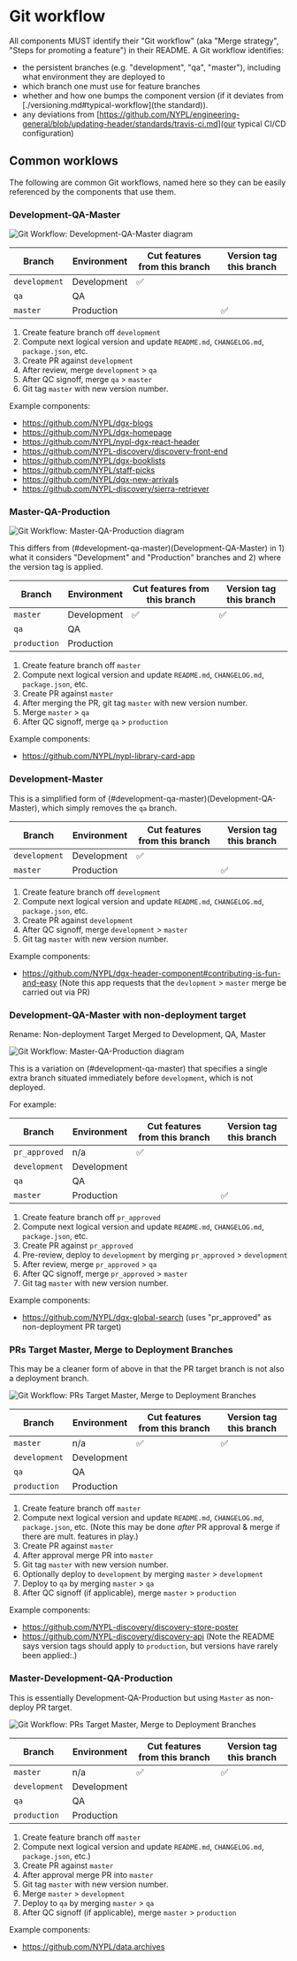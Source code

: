 # Git workflow

All components MUST identify their "Git workflow" (aka "Merge strategy", "Steps for promoting a feature") in their README. A Git workflow identifies:

 * the persistent branches (e.g. "development", "qa", "master"), including what environment they are deployed to
 * which branch one must use for feature branches
 * whether and how one bumps the component version (if it deviates from [./versioning.md#typical-workflow](the standard)).
 * any deviations from [https://github.com/NYPL/engineering-general/blob/updating-header/standards/travis-ci.md](our typical CI/CD configuration)

## Common worklows

The following are common Git workflows, named here so they can be easily referenced by the components that use them.

### Development-QA-Master

![Git Workflow: Development-QA-Master diagram](./assets/git-workflow-development-qa-master.png)

| Branch        | Environment | Cut features from this branch | Version tag this branch |
|---------------|-------------|-------------------------------|-------------------------|
| `development` | Development | ✅                            |                         |
| `qa`          | QA          |                               |                         |
| `master`      | Production  |                               | ✅                      |

1. Create feature branch off `development`
1. Compute next logical version and update `README.md`, `CHANGELOG.md`, `package.json`, etc.
1. Create PR against `development`
1. After review, merge `development` > `qa`
1. After QC signoff, merge `qa` > `master`
1. Git tag `master` with new version number.

Example components:
 * https://github.com/NYPL/dgx-blogs
 * https://github.com/NYPL/dgx-homepage
 * https://github.com/NYPL/nypl-dgx-react-header
 * https://github.com/NYPL-discovery/discovery-front-end
 * https://github.com/NYPL/dgx-booklists
 * https://github.com/NYPL/staff-picks
 * https://github.com/NYPL/dgx-new-arrivals
 * https://github.com/NYPL-discovery/sierra-retriever

### Master-QA-Production

![Git Workflow: Master-QA-Production diagram](./assets/git-workflow-master-qa-production.png)

This differs from (#development-qa-master)(Development-QA-Master) in 1) what it considers "Development" and "Production" branches and 2) where the version tag is applied.

| Branch        | Environment | Cut features from this branch | Version tag this branch |
|---------------|-------------|-------------------------------|-------------------------|
| `master`      | Development | ✅                            | ✅                      |
| `qa`          | QA          |                               |                         |
| `production`  | Production  |                               |                         |

1. Create feature branch off `master`
1. Compute next logical version and update `README.md`, `CHANGELOG.md`, `package.json`, etc.
1. Create PR against `master`
1. After merging the PR, git tag `master` with new version number.
1. Merge `master` > `qa`
1. After QC signoff, merge `qa` > `production`

Example components:
 * https://github.com/NYPL/nypl-library-card-app

### Development-Master

This is a simplified form of (#development-qa-master)(Development-QA-Master), which simply removes the `qa` branch.

| Branch        | Environment | Cut features from this branch | Version tag this branch |
|---------------|-------------|-------------------------------|-------------------------|
| `development` | Development | ✅                            |                         |
| `master`      | Production  |                               | ✅                      |

1. Create feature branch off `development`
1. Compute next logical version and update `README.md`, `CHANGELOG.md`, `package.json`, etc.
1. Create PR against `development`
1. After QC signoff, merge `development` > `master`
1. Git tag `master` with new version number.

Example components:
 * https://github.com/NYPL/dgx-header-component#contributing-is-fun-and-easy (Note this app requests that the `devlopment` > `master` merge be carried out via PR)

### Development-QA-Master with non-deployment target

Rename: Non-deployment Target Merged to Development, QA, Master

![Git Workflow: Master-QA-Production diagram](./assets/git-workflow-development-qa-master-with-non-deployment-target.png)

This is a variation on (#development-qa-master) that specifies a single extra branch situated immediately before `development`, which is not deployed.

For example:

| Branch        | Environment | Cut features from this branch | Version tag this branch |
|---------------|-------------|-------------------------------|-------------------------|
| `pr_approved` | n/a         | ✅                            |                         |
| `development` | Development |                               |                         |
| `qa`          | QA          |                               |                         |
| `master`      | Production  |                               | ✅                      |

1. Create feature branch off `pr_approved`
1. Compute next logical version and update `README.md`, `CHANGELOG.md`, `package.json`, etc.
1. Create PR against `pr_approved`
1. Pre-review, deploy to `development` by merging `pr_approved` > `development`
1. After review, merge `pr_approved` > `qa`
1. After QC signoff, merge `pr_approved` > `master`
1. Git tag `master` with new version number.

Example components:
 * https://github.com/NYPL/dgx-global-search (uses "pr_approved" as non-deployment PR target)

### PRs Target Master, Merge to Deployment Branches

This may be a cleaner form of above in that the PR target branch is not also a deployment branch.

![Git Workflow: PRs Target Master, Merge to Deployment Branches](./assets/git-workflow-prs-target-master-merge-to-deployment-branches.png)

| Branch        | Environment | Cut features from this branch | Version tag this branch |
|---------------|-------------|-------------------------------|-------------------------|
| `master`      | n/a         | ✅                            | ✅                       |
| `development` | Development |                               |                         |
| `qa`          | QA          |                               |                         |
| `production`  | Production  |                               |                         |

1. Create feature branch off `master`
1. Compute next logical version and update `README.md`, `CHANGELOG.md`, `package.json`, etc. (Note this may be done *after* PR approval & merge if there are mult. features in play.)
1. Create PR against `master`
1. After approval merge PR into `master`
1. Git tag `master` with new version number.
1. Optionally deploy to `development` by merging `master` > `development`
1. Deploy to `qa` by merging `master` > `qa`
1. After QC signoff (if applicable), merge `master` > `production`

Example components:
 * https://github.com/NYPL-discovery/discovery-store-poster
 * https://github.com/NYPL-discovery/discovery-api (Note the README says version tags should apply to `production`, but versions have rarely been applied:.)


### Master-Development-QA-Production

This is essentially Development-QA-Production but using `Master` as non-deploy PR target.

![Git Workflow: PRs Target Master, Merge to Deployment Branches](./assets/git-workflow-master-development-qa-production.png)

| Branch        | Environment | Cut features from this branch | Version tag this branch |
|---------------|-------------|-------------------------------|-------------------------|
| `master`      | n/a         | ✅                            | ✅                       |
| `development` | Development |                               |                         |
| `qa`          | QA          |                               |                         |
| `production`  | Production  |                               |                         |

1. Create feature branch off `master`
1. Compute next logical version and update `README.md`, `CHANGELOG.md`, `package.json`, etc.)
1. Create PR against `master`
1. After approval merge PR into `master`
1. Git tag `master` with new version number.
1. Merge `master` > `development`
1. Deploy to `qa` by merging `master` > `qa`
1. After QC signoff (if applicable), merge `master` > `production`

Example components:
 * https://github.com/NYPL/data.archives
